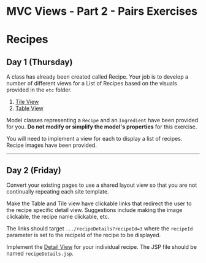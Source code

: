 # MVC Views - Part 2 - Pairs Exercises 

# Recipes

## Day 1 (Thursday)

A class has already been created called Recipe. Your job is to develop a number of different views for a List of Recipes based on the visuals provided in the `etc` folder.

1. [Tile View](etc/day1/recipe-tile.png)
2. [Table View](etc/day1/recipe-table.png)


Model classes representing a `Recipe` and an `Ingredient` have been provided for you. **Do not modify or simplify the model's properties**
for this exercise.

You will need to implement a view for each to display a list of recipes. Recipe images have been provided.

---

## Day 2 (Friday)

Convert your existing pages to use a shared layout view so that you are not continually repeating each site template.

Make the Table and Tile view have clickable links that redirect the user to the recipe specific detail view. Suggestions include making the image clickable, the recipe name clickable, etc. 

The links should target `.../recipeDetails?recipeId=3` where the `recipeId` parameter is set to the recipeId of the recipe to be displayed.

Implement the [Detail View](etc/day2/recipe-detail-pair.png) for your individual recipe. The JSP file should be named `recipeDetails.jsp`.

